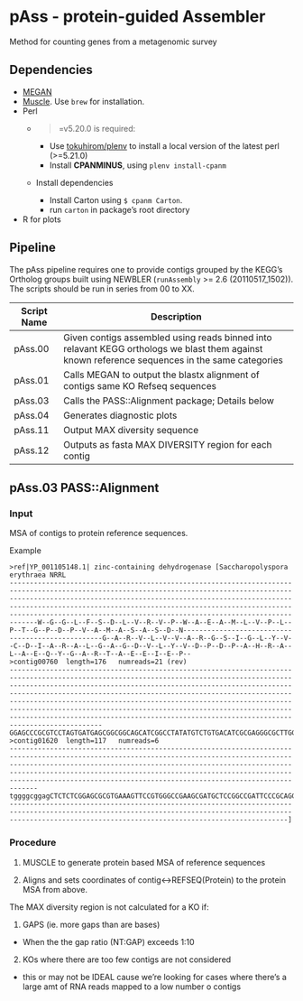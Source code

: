 pAss - protein-guided Assembler
====

Method for counting genes from a metagenomic survey

## Dependencies

* [MEGAN](http://ab.inf.uni-tuebingen.de/software/megan/)
* [Muscle](https://github.com/Homebrew/homebrew-science). Use `brew` for installation.
* Perl
    * >=v5.20.0 is required:
       * Use [tokuhirom/plenv](https://github.com/tokuhirom/plenv) to install a local version of the latest perl (>=5.21.0)
       * Install **CPANMINUS**, using `plenv install-cpanm`

    * Install dependencies
        * Install Carton using `$ cpanm Carton`.
        * run `carton` in package’s root directory
* R for plots

## Pipeline

The pAss pipeline requires one to provide contigs grouped by the KEGG’s Ortholog groups built using NEWBLER (`runAssembly` >= 2.6 (20110517_1502)).
The scripts should be run in series from 00 to XX.

| Script Name | Description                                                                                                                                    |
| ---          | ---                                                                                                                                            |
| pAss.00     | Given contigs assembled using reads binned into relavant KEGG orthologs we blast them against known reference sequences in the same categories |
| pAss.01     | Calls MEGAN to output the blastx alignment of contigs same KO Refseq sequences                                                                 |
| pAss.03     | Calls the PASS::Alignment package; Details below                                                                                               |
| pAss.04     | Generates diagnostic plots                                                                                                                     |
| pAss.11     | Output MAX diversity sequence                                                                                                                                     |
| pAss.12     | Outputs as fasta MAX DIVERSITY region for each contig                                                                                          |

## pAss.03 PASS::Alignment

### Input

MSA of contigs to protein reference sequences.

Example 
```
>ref|YP_001105148.1| zinc-containing dehydrogenase [Saccharopolyspora erythraea NRRL
---------------------------------------------------------------------------------------------------------------------------------------------------------------------------------------------------------------------------------------------------------------------------------------------------------------------------------------------------------------------W--G--G--L--F--S--D--L--V--R--V--P--W--A--E--A--M--L--V--P--L--P--T--G--P--D--P--V--A--M--A--S--A--S--D--N--------------------------------------------------G--A--R--V--L--V--V--A--R--G--S--I--G--L--Y--V--C--D--I--A--R--A--L--G--A--G--D--V--L--Y--V--D--P--D--P--A--H--R--A--L--A--E--Q--Y--G--A--R--T--A--E--E--I--E--P--
>contig00760  length=176   numreads=21 (rev)
---------------------------------------------------------------------------------------------------------------------------------------------------------------------------------------------------------------------------------------------------------------------------------------------------------------------------------------------------------------------------------------------------------------------------------------------------------------------------------------------------------------------------------GGAGCCCGCGTCCTAGTGATGAGCGGCGGCAGCATCGGCCTATATGTCTGTGACATCGCGAGGGCGCTTGGAGCGGCCGAGGTTCTCTACGTCGACCGCGATTCCAGGCGCCGCTCAATTGCGGCCGGCTACGGGGCCAAGACCGCTGAAGCGATTGAGcCA
>contig01620  length=117   numreads=6
---------------------------------------------------------------------------------------------------------------------------------------------------------------------------------------------------------------------------------------------------------------------------------------------------------------------------------------------------------------------tggggcggagCTCTCTCGGAGCGCGTGAAAGTTCCGTGGGCCGAAGCGATGCTCCGGCCGATTCCCGCAGGCTTAGATGCCCTGCATTTGTCGAGCCTGAGTGACAAC------------------------------------------------------------------------------------------------------------------------------------------------------------------------------------------------------------------]
```

### Procedure

1. MUSCLE to generate protein based MSA of reference sequences

2. Aligns and sets coordinates of contig<->REFSEQ(Protein) to the protein MSA from above.

The MAX diversity region is not calculated for a KO if:

1. GAPS (ie. more gaps than are bases)
  * When the the gap ratio (NT:GAP) exceeds 1:10

2. KOs where there are too few contigs are not considered 
  * this or may not be IDEAL cause we’re looking for cases where there’s a large amt of RNA reads mapped to a low number o contigs
